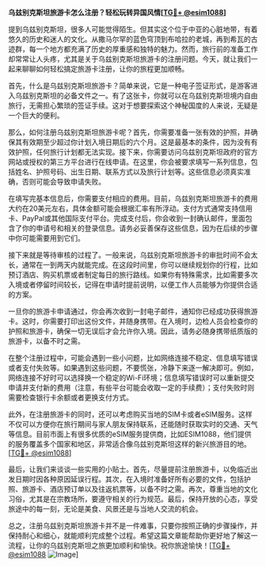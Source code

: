 **乌兹别克斯坦旅游卡怎么注册？轻松玩转异国风情[[TG💪+ @esim1088](https://t.me/s/esim1088)]**

提到乌兹别克斯坦，很多人可能觉得陌生。但其实这个位于中亚的心脏地带，有着悠久的历史和迷人的文化。从撒马尔罕的蓝色穹顶到布哈拉的老城，再到希瓦的古迹群，每一个地方都充满了历史的厚重感和独特的魅力。然而，旅行前的准备工作却常常让人头疼，尤其是关于乌兹别克斯坦旅游卡的注册问题。今天，就让我们一起来聊聊如何轻松搞定旅游卡注册，让你的旅程更加顺畅。

首先，什么是乌兹别克斯坦旅游卡？简单来说，它是一种电子签证形式，是游客进入乌兹别克斯坦的必备文件之一。有了这张卡，你就可以在乌兹别克斯坦境内自由旅行，无需担心繁琐的签证手续。这对于想要探索这个神秘国度的人来说，无疑是一个巨大的便利。

那么，如何注册乌兹别克斯坦旅游卡呢？首先，你需要准备一张有效的护照，并确保其有效期至少超过你计划入境日期后的六个月。这是最基本的条件，因为没有有效护照，任何旅行计划都无法实现。接下来，你需要访问乌兹别克斯坦政府的官方网站或授权的第三方平台进行在线申请。在这里，你会被要求填写一系列信息，包括姓名、护照号码、出生日期、联系方式以及旅行计划等。这些信息必须真实准确，否则可能会导致申请失败。

在填写完基本信息后，你需要支付相应的费用。目前，乌兹别克斯坦旅游卡的费用大约在20美元左右，具体金额可能会根据汇率有所浮动。支付方式通常支持信用卡、PayPal或其他国际支付平台。完成支付后，你会收到一封确认邮件，里面包含了你的申请号和相关的登录信息。请务必妥善保存这些信息，因为在后续的步骤中你可能需要用到它们。

接下来就是等待审核的过程了。一般来说，乌兹别克斯坦旅游卡的审批时间不会太长，通常在一到两天内就能完成。在这段时间里，你可以继续规划你的行程，比如预订酒店、购买机票或者制定每日的旅行路线。如果你有特殊需求，比如需要多次入境或者停留时间较长，记得在申请时提前说明，以便工作人员能够为你提供合适的方案。

一旦你的旅游卡申请通过，你会再次收到一封电子邮件，通知你已经成功获得旅游卡。这时，你需要打印出这份文件，并随身携带。在入境时，边检人员会检查你的护照和旅游卡，确保一切无误后才会允许你入境。因此，请务必随身携带纸质版的旅游卡，以备不时之需。

在整个注册过程中，可能会遇到一些小问题，比如网络连接不稳定、信息填写错误或者支付失败等。如果遇到这些问题，不要慌张，冷静下来逐一解决即可。例如，网络连接不好时可以选择换一个稳定的Wi-Fi环境；信息填写错误时可以重新提交申请并支付新的费用（注意，有些平台可能会收取一定的手续费）；支付失败时则需要检查银行卡余额或者更换支付方式。

此外，在注册旅游卡的同时，还可以考虑购买当地的SIM卡或者eSIM服务。这样不仅可以方便你在旅行期间与家人朋友保持联系，还能随时获取实时的交通、天气等信息。目前市面上有很多优质的eSIM服务提供商，比如ESIM1088，他们提供的服务覆盖多个国家和地区，非常适合像乌兹别克斯坦这样的新兴旅游目的地。[[TG💪+ @esim1088](https://t.me/s/esim1088)]

最后，让我们来谈谈一些实用的小贴士。首先，尽量提前注册旅游卡，以免临近出发日期时因各种原因延误行程。其次，在入境时准备好所有必要的文件，包括护照、旅游卡、酒店预订单以及往返机票等，以备不时之需。再次，尊重当地的文化习俗，尤其是在宗教场所，要遵守相关的行为规范。最后，保持开放的心态，享受旅途中的每一刻，无论是美食、风景还是与当地人交流的机会。

总之，注册乌兹别克斯坦旅游卡并不是一件难事，只要你按照正确的步骤操作，并保持耐心和细心，就能顺利完成整个过程。希望这篇文章能帮助你更好地了解这一流程，让你的乌兹别克斯坦之旅更加顺利和愉快。祝你旅途愉快！[[TG💪+ @esim1088](https://t.me/s/esim1088) ![Image](https://i.postimg.cc/4NQfJmqS/Snipaste-2025-05-13-00-14-12.png)]